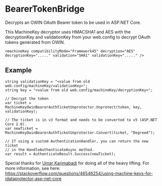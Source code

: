 # BearerTokenBridge
Decrypts an OWIN OAuth Bearer token to be used in ASP.NET Core. 

This MachineKey decryptor uses HMACSHA1 and AES with the decryptionKey and validationKey from your web.config to decrypt OAuth tokens generated from OWIN.

`<machineKey compatibilityMode="Framework45" decryption="AES" decryptionKey="....." validation="SHA1" validationKey="....." />`

## Example

```
string validationKey = "<value from old web.config/machineKey/validationKey>";
string key = "<value from old web.config/machineKey/decryptionKey>";

// Decrypt the token
var ticket = MachineKeyOwinBearerAuthTicketUnprotector.Unprotect(token, key, validationKey);

// The ticket is in v3 format and needs to be converted to v5 (ASP.NET Core 2.0).
var newTicket = MachineKeyOwinBearerAuthTicketUnprotector.Convert(ticket, "Degreed");

// If using a custom AuthenticationHandler, you can return the new ticket 
// in the HandleAuthenticateAsync method.
var result = AuthenticateResult.Success(newTicket);
```


Special thanks for [Umar Karimabadi](https://stackoverflow.com/users/7310452/umar-karimabadi) for doing all of the heavy lifting. For more information, see here: https://stackoverflow.com/questions/46546254/using-machine-keys-for-idataprotector-asp-net-core
